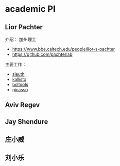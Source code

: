 # academic PI

## Lior Pachter

介绍：
加州理工

- https://www.bbe.caltech.edu/people/lior-s-pachter
- https://github.com/pachterlab

主要工作：

- [sleuth](https://github.com/pachterlab/sleuth)
- [kallisto](https://github.com/pachterlab/kallisto)
- [bcltools](https://github.com/pachterlab/bcltools)
- [picasso](https://github.com/pachterlab/picasso)

## Aviv Regev



## Jay Shendure


## 庄小威


## 刘小乐
